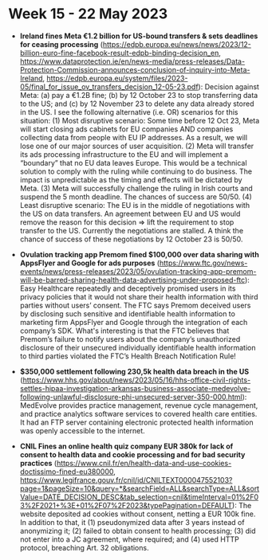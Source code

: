 # Week 15 - 22 May 2023

- **Ireland fines Meta €1.2 billion for US-bound transfers & sets deadlines for ceasing processing** (https://edpb.europa.eu/news/news/2023/12-billion-euro-fine-facebook-result-edpb-binding-decision_en, https://www.dataprotection.ie/en/news-media/press-releases/Data-Protection-Commission-announces-conclusion-of-inquiry-into-Meta-Ireland, https://edpb.europa.eu/system/files/2023-05/final_for_issue_ov_transfers_decision_12-05-23.pdf): Decision against Meta: (a) pay a €1.2B fine; (b) by 12 October 23 to stop transferring data to the US; and (c) by 12 November 23 to delete any data already stored in the US. I see the following alternative (i.e. OR) scenarios for this situation:
(1) Most disruptive scenario: Some time before 12 Oct 23, Meta will start closing ads cabinets for EU companies AND companies collecting data from people with EU IP addresses. As a result, we will lose one of our major sources of user acquisition.
(2) Meta will transfer its ads processing infrastructure to the EU and will implement a “boundary” that no EU data leaves Europe. This would be a technical solution to comply with the ruling while continuing to do business. The impact is unpredictable as the timing and effects will be dictated by Meta.
(3) Meta will successfully challenge the ruling in Irish courts and suspend the 5 month deadline. The chances of success are 50/50.
(4) Least disruptive scenario: The EU is in the middle of negotiations with the US on data transfers. An agreement between EU and US would remove the reason for this decision => lift the requirement to stop transfer to the US. Currently the negotiations are stalled. A think the chance of success of these negotiations by 12 October 23 is 50/50.

- **Ovulation tracking app Premom fined $100,000 over data sharing with AppsFlyer and Google for ads purposes** (https://www.ftc.gov/news-events/news/press-releases/2023/05/ovulation-tracking-app-premom-will-be-barred-sharing-health-data-advertising-under-proposed-ftc): Easy Healthcare repeatedly and deceptively promised users in its privacy policies that it would not share their health information with third parties without users’ consent. The FTC says Premom deceived users by disclosing such sensitive and identifiable health information to marketing firm AppsFlyer and Google through the integration of each company’s SDK. What's interesting is that the FTC believes that Premom’s failure to notify users about the company’s unauthorized disclosure of their unsecured individually identifiable health information to third parties violated the FTC’s Health Breach Notification Rule! 

- **$350,000 settlement following 230,5k health data breach in the US** (https://www.hhs.gov/about/news/2023/05/16/hhs-office-civil-rights-settles-hipaa-investigation-arkansas-business-associate-medevolve-following-unlawful-disclosure-phi-unsecured-server-350-000.html): MedEvolve provides practice management, revenue cycle management, and practice analytics software services to covered health care entities. It had an FTP server containing electronic protected health information was openly accessible to the internet.

- **CNIL Fines an online health quiz company EUR 380k for lack of consent to health data and cookie processing and for bad security practices** (https://www.cnil.fr/en/health-data-and-use-cookies-doctissimo-fined-eu380000, https://www.legifrance.gouv.fr/cnil/id/CNILTEXT000047552103?page=1&pageSize=10&query=*&searchField=ALL&searchType=ALL&sortValue=DATE_DECISION_DESC&tab_selection=cnil&timeInterval=01%2F03%2F2021+%3E+01%2F07%2F2023&typePagination=DEFAULT): The website deposited ad cookies without consent, netting a EUR 100k fine. In addition to that, it (1) pseudonymized data after 3 years instead of anonymizing it; (2) failed to obtain consent to health processing; (3) did not enter into a JC agreement, where required; and (4) used HTTP protocol, breaching Art. 32 obligations.